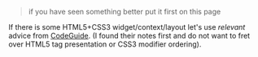> if you have seen something better put it first on this page

If there is some HTML5+CSS3 widget/context/layout let's use _relevant_ advice from [CodeGuide](https://codeguide.co/).
(I found their notes first and do not want to fret over HTML5 tag presentation or CSS3 modifier ordering).

